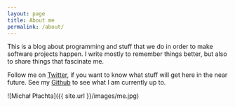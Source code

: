 ```yaml
---
layout: page
title: About me
permalink: /about/
---
```


This is a blog about programming and stuff that we do in order to make software projects happen. I write mostly to remember things better, but also to share things that fascinate me.

Follow me on [Twitter](https://twitter.com/miciek), if you want to know what stuff will get here in the near future. See my [Github](https://github.com/miciek) to see what I am currently up to.

![Michał Płachta]({{ site.url }}/images/me.jpg)
